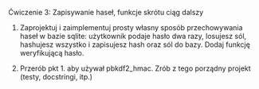 Ćwiczenie 3: Zapisywanie haseł, funkcje skrótu ciąg dalszy

1. Zaprojektuj i zaimplementuj prosty własny sposób przechowywania haseł w bazie sqlite: użytkownik podaje hasło dwa razy, losujesz sól, hashujesz wszystko i zapisujesz hash oraz sól do bazy. Dodaj funkcję weryfikującą hasło.

2. Przerób pkt 1. aby używał pbkdf2_hmac. Zrób z tego porządny projekt (testy, docstringi, itp.)